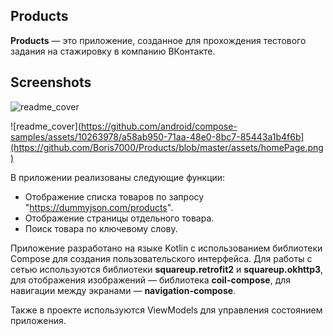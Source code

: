 ## Products

**Products** — это приложение, созданное для прохождения тестового задания на стажировку в компанию ВКонтакте. 

## Screenshots
![readme_cover](https://github.com/android/compose-samples/assets/10263978/a58ab950-71aa-48e0-8bc7-85443a1b4f6b)

![readme_cover](https://github.com/android/compose-samples/assets/10263978/a58ab950-71aa-48e0-8bc7-85443a1b4f6b](https://github.com/Boris7000/Products/blob/master/assets/homePage.png) 

В приложении реализованы следующие функции:
* Отображение списка товаров по запросу "https://dummyjson.com/products".
* Отображение страницы отдельного товара.
* Поиск товара по ключевому слову.

Приложение разработано на языке Kotlin с использованием библиотеки Compose для создания пользовательского интерфейса. 
Для работы с сетью используются библиотеки **squareup.retrofit2** и **squareup.okhttp3**, для отображения изображений — библиотека **coil-compose**, для навигации между экранами — **navigation-compose**.

Также в проекте используются ViewModels для управления состоянием приложения.
